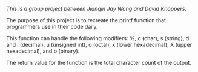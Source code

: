 *This is a group project between Jianqin Jay Wang and David Knoppers*.

The purpose of this project is to recreate the printf function that programmers use in their code daily.

This function can handle the following modifiers:
%, c (char), s (string), d and i (decimal), u (unsigned int), o (octal), x (lower hexadecimal), X (upper hexadecimal), and b (binary).

The return value for the function is the total character count of the output.
